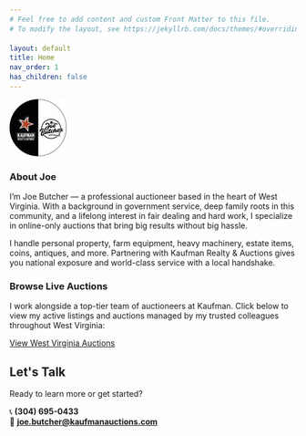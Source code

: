 ```yaml
---
# Feel free to add content and custom Front Matter to this file.
# To modify the layout, see https://jekyllrb.com/docs/themes/#overriding-theme-defaults

layout: default
title: Home
nav_order: 1
has_children: false
---
```


![Joe Butcher, Auctioneer Logo](Logo.jpg)

### About Joe

I’m Joe Butcher — a professional auctioneer based in the heart of West Virginia. With a background in government service, deep family roots in this community, and a lifelong interest in fair dealing and hard work, I specialize in online-only auctions that bring big results without big hassle.

I handle personal property, farm equipment, heavy machinery, estate items, coins, antiques, and more. Partnering with Kaufman Realty & Auctions gives you national exposure and world-class service with a local handshake.

### Browse Live Auctions
I work alongside a top-tier team of auctioneers at Kaufman. Click below to view my active listings and auctions managed by my trusted colleagues throughout West Virginia:


[View West Virginia Auctions](https://www.kaufman-auctions.com/auctions?page=1&pageSize=20&search=&filter%5Bauction_location%5D%5Bstate%5D%5Bstate_id%5D=48&filter%5Bauction_location%5D%5Bstate%5D%5Bstate_name%5D=West%20Virginia) 

## Let's Talk

Ready to learn more or get started?

📞 **(304) 695-0433**  
📧 **joe.butcher@kaufmanauctions.com**
